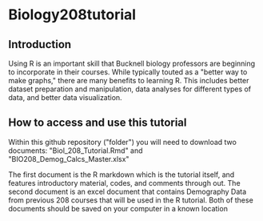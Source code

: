 # Biology208tutorial

## Introduction
Using R is an important skill that Bucknell biology professors are beginning to incorporate in their courses. While typically touted as a "better way to make graphs," there are many benefits to learning R. This includes better dataset preparation and manipulation, data analyses for different types of data, and better data visualization.

## How to access and use this tutorial
Within this github repository ("folder") you will need to download two documents: "Biol_208_Tutorial.Rmd" and "BIO208_Demog_Calcs_Master.xlsx"

The first document is the R markdown which is the tutorial itself, and features introductory material, codes, and comments through out. The second document is an excel document that contains Demography Data from previous 208 courses that will be used in the R tutorial. Both of these documents should be saved on your computer in a known location
